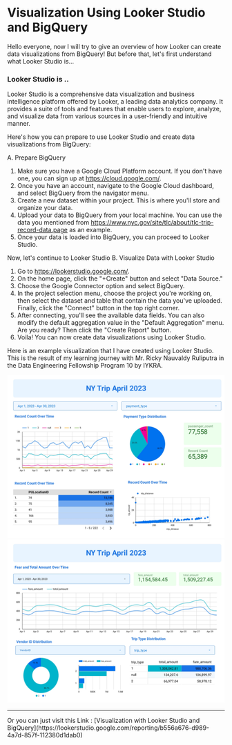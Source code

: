 #  Visualization Using Looker Studio and BigQuery

Hello everyone, now I will try to give an overview of how Looker can create data visualizations from BigQuery! But before that, let's first understand what Looker Studio is...

### Looker Studio is ..

Looker Studio is a comprehensive data visualization and business intelligence platform offered by Looker, a leading data analytics company. It provides a suite of tools and features that enable users to explore, analyze, and visualize data from various sources in a user-friendly and intuitive manner.

Here's how you can prepare to use Looker Studio and create data visualizations from BigQuery:

A. Prepare BigQuery

1. Make sure you have a Google Cloud Platform account. If you don't have one, you can sign up at https://cloud.google.com/.
2. Once you have an account, navigate to the Google Cloud dashboard, and select BigQuery from the navigator menu.
3. Create a new dataset within your project. This is where you'll store and organize your data.
4. Upload your data to BigQuery from your local machine. You can use the data you mentioned from https://www.nyc.gov/site/tlc/about/tlc-trip-record-data.page as an example.
5. Once your data is loaded into BigQuery, you can proceed to Looker Studio.

Now, let's continue to Looker Studio
B. Visualize Data with Looker Studio

1. Go to https://lookerstudio.google.com/.
2. On the home page, click the "+Create" button and select "Data Source."
3. Choose the Google Connector option and select BigQuery.
4. In the project selection menu, choose the project you're working on, then select the dataset and table that contain the data you've uploaded. Finally, click the "Connect" button in the top right corner.
5. After connecting, you'll see the available data fields. You can also modify the default aggregation value in the "Default Aggregation" menu. Are you ready? Then click the "Create Report" button.
6. Voila! You can now create data visualizations using Looker Studio.

Here is an example visualization that I have created using Looker Studio. This is the result of my learning journey with Mr. Ricky Nauvaldy Ruliputra in the Data Engineering Fellowship Program 10 by IYKRA.

<img src="Viz_01.jpg" alt="isolated" />
<img src="Viz_02.jpg" alt="isolated" />

<hr>
Or you can just visit this Link : [Visualization with Looker Studio and BigQuery](https://lookerstudio.google.com/reporting/b556a676-d989-4a7d-857f-112380d1dab0)